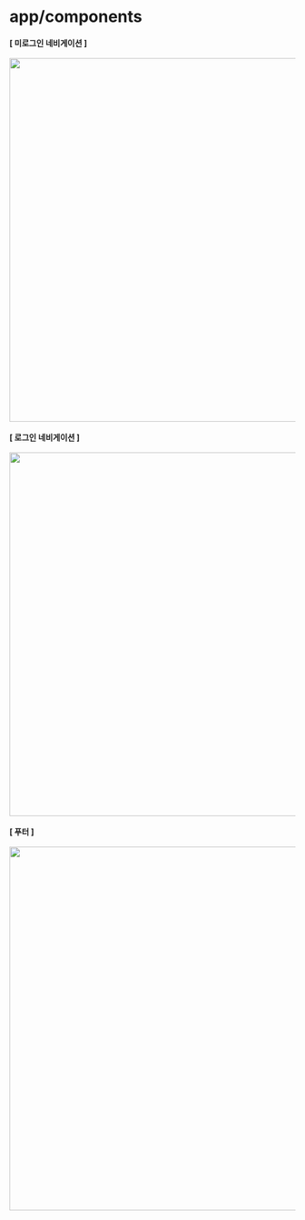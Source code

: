 # app/components

<b>[ 미로그인 네비게이션 ]</b>
<br />
<br />
<img src="https://github.com/team-ilpalsam/NextJS_DaelimMarket/blob/main/readme/components/nav_notlogin.png" width="640px" height="auto">
<br />
<br />
<b>[ 로그인 네비게이션 ]</b>
<br />
<br />
<img src="https://github.com/team-ilpalsam/NextJS_DaelimMarket/blob/main/readme/components/nav_login.png" width="640px" height="auto">
<br />
<br />
<b>[ 푸터 ]</b>
<br />
<br />
<img src="https://github.com/team-ilpalsam/NextJS_DaelimMarket/blob/main/readme/components/footer.png" width="640px" height="auto">
